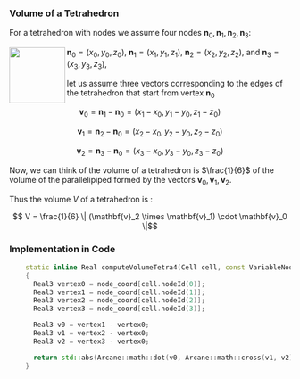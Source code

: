 ### Volume of a Tetrahedron ###
For a tetrahedron with nodes we assume four  nodes $\mathbf{n}_0 , \mathbf{n}_1, \mathbf{n}_2, \mathbf{n}_3$: 

<img width="100" align="left" src="https://github.com/user-attachments/assets/d4156c9d-1eb1-498d-8146-a678dc3eedd4"/>

 $\mathbf{n}_0 = (x_0, y_0, z_0)$, $\mathbf{n}_1 = (x_1, y_1, z_1)$, $\mathbf{n}_2 = (x_2, y_2, z_2)$, and $\mathbf{n}_3 = (x_3, y_3, z_3)$, 

 let us assume three vectors corresponding to the edges of the tetrahedron that start from vertex $\mathbf{n}_0$

$$\mathbf{v}_0​=\mathbf{n}_1​−\mathbf{n}_0​=(x_1​−x_0​,y_1​−y_0​,z_1​−z_0​)$$

$$\mathbf{v}_1​=\mathbf{n}_2​−\mathbf{n}_0​=(x_2​−x_0​,y_2​−y_0​,z_2​−z_0​)$$

$$\mathbf{v}_2​=\mathbf{n}_3​−\mathbf{n}_0​=(x_3​−x_0​,y_3−y_0​,z_3​−z_0​)$$

Now, we can think of the volume of a tetrahedron is $\frac{1}{6}$ of the volume of the parallelipiped formed by the vectors $\mathbf{v}_0, \mathbf{v}_1, \mathbf{v}_2$. 

Thus the volume $V$ of a tetrahedron is :

$$ V = \frac{1}{6} \| (\mathbf{v}_2 \times \mathbf{v}_1) \cdot \mathbf{v}_0 \|$$

### Implementation in Code ###

```cpp
    static inline Real computeVolumeTetra4(Cell cell, const VariableNodeReal3& node_coord)
    {
      Real3 vertex0 = node_coord[cell.nodeId(0)];
      Real3 vertex1 = node_coord[cell.nodeId(1)];
      Real3 vertex2 = node_coord[cell.nodeId(2)];
      Real3 vertex3 = node_coord[cell.nodeId(3)];

      Real3 v0 = vertex1 - vertex0;
      Real3 v1 = vertex2 - vertex0;
      Real3 v2 = vertex3 - vertex0;

      return std::abs(Arcane::math::dot(v0, Arcane::math::cross(v1, v2))) / 6.0;
    }
```
